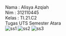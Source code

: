 Nama : Alisya Azqiah <br>
Nim : 312110445 <br>
Kelas : TI.21.C2 <br>
Tugas UTS Semester Atara <br>
![ss1](https://github.com/user-attachments/assets/7c9d1c44-5597-477e-be64-a78920757ee1)
![ss2](https://github.com/user-attachments/assets/ce9b3c8d-bfcc-44ee-bf76-a8e557052984)
![ss3](https://github.com/user-attachments/assets/02e6fd9e-66b5-4558-8009-b8e5efc7c54c)
